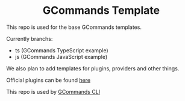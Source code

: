 <div align="center">
    <h1>GCommands Template</h1>
</div>

This repo is used for the base GCommands templates.

Currently branchs:
- ts (GCommands TypeScript example)
- js (GCommands JavaScript example)

We also plan to add templates for plugins, providers and other things.

Official plugins can be found [here](https://github.com/Garlic-Team/gcommands-plugins/)

This repo is used by [GCommands CLI](https://github.com/Garlic-Team/gcommands-cli)
